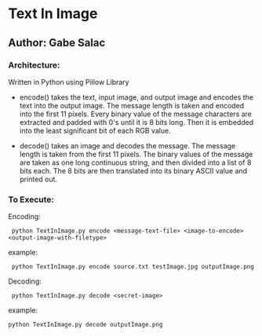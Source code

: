 # Text In Image

## Author: Gabe Salac

### Architecture:

Written in Python using Pillow Library

- encode() takes the text, input image, and output image and encodes the text into the output image. The message length is taken and encoded into the first 11 pixels. Every binary value of the message characters are extracted and padded with 0's until it is 8 bits long. Then it is embedded into the least significant bit of each RGB value.

- decode() takes an image and decodes the message. The message length is taken from the first 11 pixels. The binary values of the message are taken as one long continuous string, and then divided into a list of 8 bits each. The 8 bits are then translated into its binary ASCII value and printed out.


### To Execute:

Encoding:
```
 python TextInImage.py encode <message-text-file> <image-to-encode> <output-image-with-filetype>
```
example:
```
 python TextInImage.py encode source.txt testImage.jpg outputImage.png
```
Decoding:
```
 python TextInImage.py decode <secret-image>
```
example:
```
python TextInImage.py decode outputImage.png
```
